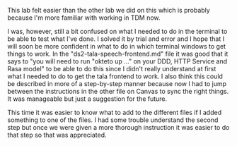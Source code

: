 This lab felt easier than the other lab we did on this which is probably because I'm more familiar with working in TDM now. 

I was, however, still a bit confused on what I needed to do in the terminal to be able to test what I've done. I solved it by trial and error and I hope that I will soon be more confident in what to do in which terminal windows to get things to work. In the "ds2-tala-speech-frontend.md" file it was good that it says to "you will need to run "okteto up ..." on your DDD, HTTP Service and Rasa model" to be able to do this since I didn't really understand at first what I needed to do to get the tala frontend to work. I also think this could be described in more of a step-by-step manner because now I had to jump between the instructions in the other file on Canvas to sync the right things. It was manageable but just a suggestion for the future.

This time it was easier to know what to add to the different files if I added something to one of the files. I had some trouble understand the second step but once we were given a more thorough instruction it was easier to do that step so that was appreciated.